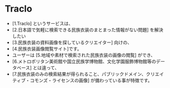 # Traclo
*   \[1.Traclo\] というサービスは、
*   \[2.日本語で気軽に検索できる民族衣装のまとまった情報がない問題\] を解決したい
*   \[3.民族衣装の資料画像を探しているクリエイター\] 向けの、
*   \[4.民族衣装画像閲覧サイト\]です。
*   ユーザーは \[5.地域や素材で検索された民族衣装の画像の閲覧\] ができ、
*   \[6.メトロポリタン美術館や国立民族学博物館、文化学園服飾博物館等のデータベース\] とは違って、
*   \[7.民族衣装のみの検索結果が得られること、パブリックドメイン、クリエイティブ・コモンズ・ライセンスの画像\] が備わっている事が特徴です。
